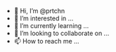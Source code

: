 - 👋 Hi, I’m @prtchn
- 👀 I’m interested in ...
- 🌱 I’m currently learning ...
- 💞️ I’m looking to collaborate on ...
- 📫 How to reach me ...

<!---
prtchn/prtchn is a ✨ special ✨ repository because its `README.md` (this file) appears on your GitHub profile.
You can click the Preview link to take a look at your changes.
--->
